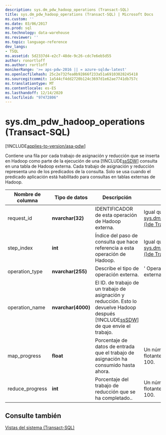 ```yaml
---
description: sys.dm_pdw_hadoop_operations (Transact-SQL)
title: sys.dm_pdw_hadoop_operations (Transact-SQL) | Microsoft Docs
ms.custom: ''
ms.date: 03/06/2017
ms.prod: sql
ms.technology: data-warehouse
ms.reviewer: ''
ms.topic: language-reference
dev_langs:
- TSQL
ms.assetid: 5d2337d4-e2c7-48de-9c26-cdc7e6eb5d55
author: ronortloff
ms.author: rortloff
monikerRange: '>= aps-pdw-2016 || = azure-sqldw-latest'
ms.openlocfilehash: 25c2e732fea0b92866f233a51a69103028245418
ms.sourcegitcommit: 1a544cf4dd2720b124c3697d1e62ae7741db757c
ms.translationtype: MT
ms.contentlocale: es-ES
ms.lasthandoff: 12/14/2020
ms.locfileid: "97472806"
---
```

# <a name="sysdm_pdw_hadoop_operations-transact-sql"></a>sys.dm_pdw_hadoop_operations (Transact-SQL)
[!INCLUDE[applies-to-version/asa-pdw](../../includes/applies-to-version/asa-pdw.md)]

  Contiene una fila por cada trabajo de asignación y reducción que se inserta en Hadoop como parte de la ejecución de una [!INCLUDE[ssSDW](../../includes/sssdw-md.md)] consulta en una tabla de Hadoop externa. Cada trabajo de asignación y reducción representa uno de los predicados de la consulta. Solo se usa cuando el predicado aplicación está habilitado para consultas en tablas externas de Hadoop.  
  
|Nombre de columna|Tipo de datos|Descripción|Intervalo|  
|-----------------|---------------|-----------------|-----------|  
|request_id|**nvarchar(32)**|IDENTIFICADOR de esta operación de Hadoop externa.|Igual que el identificador de [sys.dm_pdw_exec_requests &#40;&#41;de Transact-SQL ](../../relational-databases/system-dynamic-management-views/sys-dm-pdw-exec-requests-transact-sql.md).|  
|step_index|**int**|Índice del paso de consulta que hace referencia a esta operación de Hadoop.|Igual que step_index en [sys.dm_pdw_request_steps &#40;&#41;de Transact-SQL ](../../relational-databases/system-dynamic-management-views/sys-dm-pdw-request-steps-transact-sql.md).|  
|operation_type|**nvarchar(255)**|Describe el tipo de operación externa.|' Operación de Hadoop externa '|  
|operation_name|**nvarchar(4000)**|El ID. de trabajo de un trabajo de asignación y reducción. Esto lo devuelve Hadoop después [!INCLUDE[ssSDW](../../includes/sssdw-md.md)] de que envíe el trabajo.||  
|map_progress|**float**|Porcentaje de datos de entrada que el trabajo de asignación ha consumido hasta ahora.|Un número de punto flotante entre, incluido, 0 y 100.|  
|reduce_progress|**int**|Porcentaje del trabajo de reducción que se ha completado..|Un número de punto flotante entre, incluido, 0 y 100.|  
  
## <a name="see-also"></a>Consulte también  
 [Vistas del sistema &#40;Transact-SQL&#41;](../../t-sql/language-reference.md)  
  
